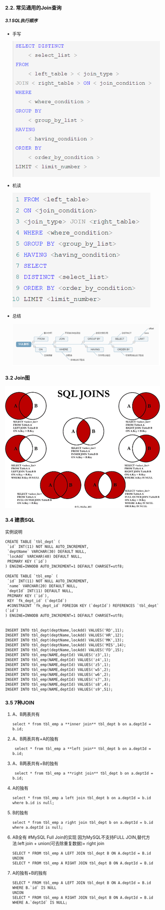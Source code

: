 ### 2.2. 常见通用的Join查询

##### 3.1 SQL执行顺序

- 手写

  ![sql-seq1](../_images/mysql/sql-seq1.png)

- 机读

  ![sql-seq2](../_images/mysql/sql-seq2.png)

- 总结

  ![sql-parse](../_images/mysql/sql-parse.png)

  

### 3.2 Join图

![sql-joins](../_images/mysql/sql-joins.jpg)

### 3.4 建表SQL

实例说明

```plsql
CREATE TABLE `tbl_dept` (
 `id` INT(11) NOT NULL AUTO_INCREMENT,
 `deptName` VARCHAR(30) DEFAULT NULL,
 `locAdd` VARCHAR(40) DEFAULT NULL,
 PRIMARY KEY (`id`)
) ENGINE=INNODB AUTO_INCREMENT=1 DEFAULT CHARSET=utf8;

CREATE TABLE `tbl_emp` (
 `id` INT(11) NOT NULL AUTO_INCREMENT,
 `name` VARCHAR(20) DEFAULT NULL,
 `deptId` INT(11) DEFAULT NULL,
 PRIMARY KEY (`id`),
 KEY `fk_dept_id` (`deptId`)
 #CONSTRAINT `fk_dept_id` FOREIGN KEY (`deptId`) REFERENCES `tbl_dept` (`id`)
) ENGINE=INNODB AUTO_INCREMENT=1 DEFAULT CHARSET=utf8;

 
INSERT INTO tbl_dept(deptName,locAdd) VALUES('RD',11);
INSERT INTO tbl_dept(deptName,locAdd) VALUES('HR',12);
INSERT INTO tbl_dept(deptName,locAdd) VALUES('MK',13);
INSERT INTO tbl_dept(deptName,locAdd) VALUES('MIS',14);
INSERT INTO tbl_dept(deptName,locAdd) VALUES('FD',15);
INSERT INTO tbl_emp(NAME,deptId) VALUES('z3',1);
INSERT INTO tbl_emp(NAME,deptId) VALUES('z4',1);
INSERT INTO tbl_emp(NAME,deptId) VALUES('z5',1);
INSERT INTO tbl_emp(NAME,deptId) VALUES('w5',2);
INSERT INTO tbl_emp(NAME,deptId) VALUES('w6',2);
INSERT INTO tbl_emp(NAME,deptId) VALUES('s7',3);
INSERT INTO tbl_emp(NAME,deptId) VALUES('s8',4);
INSERT INTO tbl_emp(NAME,deptId) VALUES('s9',51);

```

### 3.5 7种JOIN

1. A、B两表共有

   ```mysql
   select * from tbl_emp a **inner join** tbl_dept b on a.deptId = b.id;
   ```

2. A、B两表共有+A的独有

   ```mysql
    select * from tbl_emp a **left join** tbl_dept b on a.deptId = b.id;
   ```

3. A、B两表共有+B的独有

   ```mysql
    select * from tbl_emp a **right join** tbl_dept b on a.deptId = b.id;
   ```

4. A的独有 

   ```mysql
   select * from tbl_emp a left join tbl_dept b on a.deptId = b.id where b.id is null; 
   ```

5. B的独有

   ```mysql
   select * from tbl_emp a right join tbl_dept b on a.deptId = b.id where a.deptId is null; 
   ```

6. AB全有
   #MySQL Full Join的实现 因为MySQL不支持FULL JOIN,替代方法:left join + union(可去除重复数据)+ right join

   ```mysql
   SELECT * FROM tbl_emp A LEFT JOIN tbl_dept B ON A.deptId = B.id
   UNION
   SELECT * FROM tbl_emp A RIGHT JOIN tbl_dept B ON A.deptId = B.id
   ```

7. A的独有+B的独有

   ```mysql
   SELECT * FROM tbl_emp A LEFT JOIN tbl_dept B ON A.deptId = B.id WHERE B.`id` IS NULL
   UNION
   SELECT * FROM tbl_emp A RIGHT JOIN tbl_dept B ON A.deptId = B.id WHERE A.`deptId` IS NULL;
   ```

   


